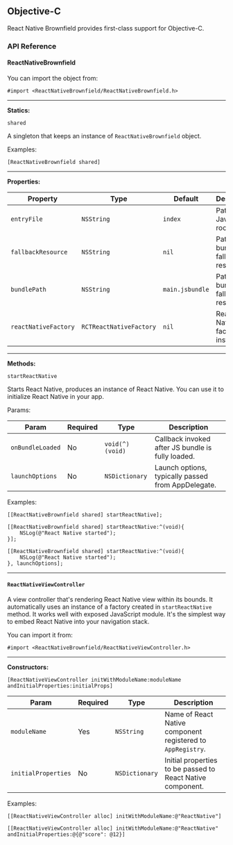 ## Objective-C

React Native Brownfield provides first-class support for Objective-C.

### API Reference

#### ReactNativeBrownfield

You can import the object from:

```objc
#import <ReactNativeBrownfield/ReactNativeBrownfield.h>
```

---

**Statics:**

`shared`

A singleton that keeps an instance of `ReactNativeBrownfield` object.

Examples:

```objc
[ReactNativeBrownfield shared]
```

---

**Properties:**

| Property                   | Type                    | Default        | Description                                        |
| -------------------------- | ----------------------- | -------------- | -------------------------------------------------- |
| `entryFile`                | `NSString`              | `index`        | Path to JavaScript root.                           |
| `fallbackResource`         | `NSString`              | `nil`          | Path to bundle fallback resource.                  |
| `bundlePath`               | `NSString`              | `main.jsbundle`| Path to bundle fallback resource.                  |
| `reactNativeFactory`       | `RCTReactNativeFactory` | `nil`          | React Native factory instance.                     |

---

**Methods:**

`startReactNative`

Starts React Native, produces an instance of React Native. You can use it to initialize React Native in your app.

Params:

| Param                   | Required | Type              | Description                                           |
| ----------------------- | -------- | ----------------- | ----------------------------------------------------- |
| `onBundleLoaded`        | No       | `void(^)(void)`   | Callback invoked after JS bundle is fully loaded.     |
| `launchOptions`         | No       | `NSDictionary`    | Launch options, typically passed from AppDelegate.    |

Examples:

```objc
[[ReactNativeBrownfield shared] startReactNative];
```

```objc
[[ReactNativeBrownfield shared] startReactNative:^(void){
    NSLog(@"React Native started");
}];
```

```objc
[[ReactNativeBrownfield shared] startReactNative:^(void){
    NSLog(@"React Native started");
}, launchOptions];
```

---

#### `ReactNativeViewController`

A view controller that's rendering React Native view within its bounds. It automatically uses an instance of a factory created in `startReactNative` method. It works well with exposed JavaScript module. It's the simplest way to embed React Native into your navigation stack.

You can import it from:

```objc
#import <ReactNativeBrownfield/ReactNativeViewController.h>
```

---

**Constructors:**

`[ReactNativeViewController initWithModuleName:moduleName andInitialProperties:initialProps]`

| Param                 | Required  | Type            | Description                                                   |
| --------------------- | --------- | --------------- | ------------------------------------------------------------- |
| `moduleName`          | Yes       | `NSString`      | Name of React Native component registered to `AppRegistry`.   |
| `initialProperties`   | No        | `NSDictionary`  | Initial properties to be passed to React Native component.    |

Examples:

```objc
[[ReactNativeViewController alloc] initWithModuleName:@"ReactNative"]
```

```objc
[[ReactNativeViewController alloc] initWithModuleName:@"ReactNative" andInitialProperties:@{@"score": @12}]
```

